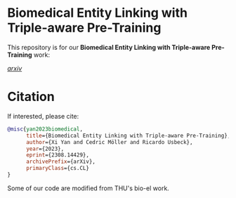 # Biomedical Entity Linking with Triple-aware Pre-Training
This repository is for our **Biomedical Entity Linking with Triple-aware Pre-Training** work: 

[*arxiv*](https://arxiv.org/abs/2308.14429)





# Citation
If interested, please cite:
```bibtex
@misc{yan2023biomedical,
      title={Biomedical Entity Linking with Triple-aware Pre-Training}, 
      author={Xi Yan and Cedric Möller and Ricardo Usbeck},
      year={2023},
      eprint={2308.14429},
      archivePrefix={arXiv},
      primaryClass={cs.CL}
}
```

Some of our code are modified from THU's bio-el work.
